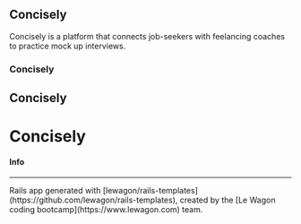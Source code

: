 ## Concisely 

Concisely is a platform that connects job-seekers with feelancing coaches to practice mock up interviews.

### Concisely 
## Concisely 
# Concisely 
#### Info
<hr/>
Rails app generated with [lewagon/rails-templates](https://github.com/lewagon/rails-templates), created by the [Le Wagon coding bootcamp](https://www.lewagon.com) team.
